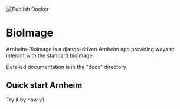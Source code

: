 ![Publish Docker](https://github.com/jhnnsrs/arnheim-bioimage/workflows/Publish%20Docker/badge.svg)

BioImage
==========

Arnheim-Bioimage is a django-driven Arnheim app providing ways to interact with the standard bioimage

Detailed documentation is in the "docs" directory.

Quick start Arnheim
---------------------

Try it by now
v1




